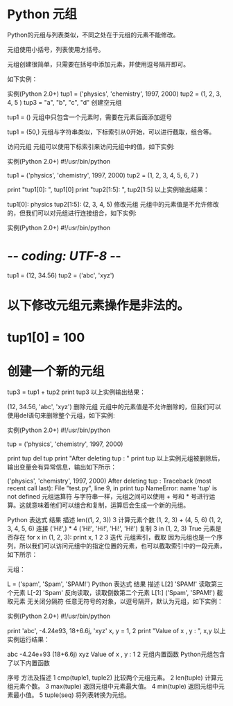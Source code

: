 # Python 元组
Python的元组与列表类似，不同之处在于元组的元素不能修改。

元组使用小括号，列表使用方括号。

元组创建很简单，只需要在括号中添加元素，并使用逗号隔开即可。

如下实例：

实例(Python 2.0+)
tup1 = ('physics', 'chemistry', 1997, 2000)
tup2 = (1, 2, 3, 4, 5 )
tup3 = "a", "b", "c", "d"
创建空元组

tup1 = ()
元组中只包含一个元素时，需要在元素后面添加逗号

tup1 = (50,)
元组与字符串类似，下标索引从0开始，可以进行截取，组合等。

访问元组
元组可以使用下标索引来访问元组中的值，如下实例:

实例(Python 2.0+)
#!/usr/bin/python
 
tup1 = ('physics', 'chemistry', 1997, 2000)
tup2 = (1, 2, 3, 4, 5, 6, 7 )
 
print "tup1[0]: ", tup1[0]
print "tup2[1:5]: ", tup2[1:5]
以上实例输出结果：

tup1[0]:  physics
tup2[1:5]:  (2, 3, 4, 5)
修改元组
元组中的元素值是不允许修改的，但我们可以对元组进行连接组合，如下实例:

实例(Python 2.0+)
#!/usr/bin/python
# -*- coding: UTF-8 -*-
 
tup1 = (12, 34.56)
tup2 = ('abc', 'xyz')
 
# 以下修改元组元素操作是非法的。
# tup1[0] = 100
 
# 创建一个新的元组
tup3 = tup1 + tup2
print tup3
以上实例输出结果：

(12, 34.56, 'abc', 'xyz')
删除元组
元组中的元素值是不允许删除的，但我们可以使用del语句来删除整个元组，如下实例:

实例(Python 2.0+)
#!/usr/bin/python
 
tup = ('physics', 'chemistry', 1997, 2000)
 
print tup
del tup
print "After deleting tup : "
print tup
以上实例元组被删除后，输出变量会有异常信息，输出如下所示：

('physics', 'chemistry', 1997, 2000)
After deleting tup :
Traceback (most recent call last):
  File "test.py", line 9, in <module>
    print tup
NameError: name 'tup' is not defined
元组运算符
与字符串一样，元组之间可以使用 + 号和 * 号进行运算。这就意味着他们可以组合和复制，运算后会生成一个新的元组。

Python 表达式	结果	描述
len((1, 2, 3))	3	计算元素个数
(1, 2, 3) + (4, 5, 6)	(1, 2, 3, 4, 5, 6)	连接
('Hi!',) * 4	('Hi!', 'Hi!', 'Hi!', 'Hi!')	复制
3 in (1, 2, 3)	True	元素是否存在
for x in (1, 2, 3): print x,	1 2 3	迭代
元组索引，截取
因为元组也是一个序列，所以我们可以访问元组中的指定位置的元素，也可以截取索引中的一段元素，如下所示：

元组：

L = ('spam', 'Spam', 'SPAM!')
Python 表达式	结果	描述
L[2]	'SPAM!'	读取第三个元素
L[-2]	'Spam'	反向读取，读取倒数第二个元素
L[1:]	('Spam', 'SPAM!')	截取元素
无关闭分隔符
任意无符号的对象，以逗号隔开，默认为元组，如下实例：

实例(Python 2.0+)
#!/usr/bin/python
 
print 'abc', -4.24e93, 18+6.6j, 'xyz'
x, y = 1, 2
print "Value of x , y : ", x,y
以上实例运行结果：

abc -4.24e+93 (18+6.6j) xyz
Value of x , y : 1 2
元组内置函数
Python元组包含了以下内置函数

序号	方法及描述
1	cmp(tuple1, tuple2)
比较两个元组元素。
2	len(tuple)
计算元组元素个数。
3	max(tuple)
返回元组中元素最大值。
4	min(tuple)
返回元组中元素最小值。
5	tuple(seq)
将列表转换为元组。